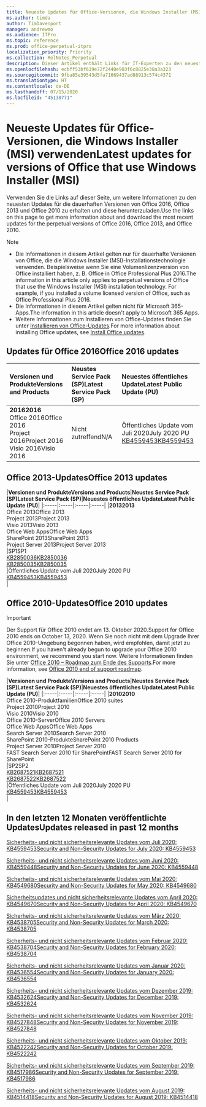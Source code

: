 ```yaml
---
title: Neueste Updates für Office-Versionen, die Windows Installer (MSI) verwenden
ms.author: timda
author: TimDavenport
manager: andrewmo
ms.audience: ITPro
ms.topic: reference
ms.prod: office-perpetual-itpro
localization_priority: Priority
ms.collection: RelNotes_Perpetual
description: Dieser Artikel enthält Links für IT-Experten zu den neuesten Updateinformationen für dauerhafte Versionen von Office 2016, Office 2013 und Office 2010
ms.openlocfilehash: ecbff53bf619e72f2440e903f6c8825e38a3a323
ms.sourcegitcommit: 9fba85e39543d5fa71669437ad88913c574c4371
ms.translationtype: HT
ms.contentlocale: de-DE
ms.lasthandoff: 07/15/2020
ms.locfileid: "45138771"
---
```

# <a name="latest-updates-for-versions-of-office-that-use-windows-installer-msi"></a><span data-ttu-id="1c4ac-103">Neueste Updates für Office-Versionen, die Windows Installer (MSI) verwenden</span><span class="sxs-lookup"><span data-stu-id="1c4ac-103">Latest updates for versions of Office that use Windows Installer (MSI)</span></span>

<span data-ttu-id="1c4ac-104">Verwenden Sie die Links auf dieser Seite, um weitere Informationen zu den neuesten Updates für die dauerhaften Versionen von Office 2016, Office 2013 und Office 2010 zu erhalten und diese herunterzuladen.</span><span class="sxs-lookup"><span data-stu-id="1c4ac-104">Use the links on this page to get more information about and download the most recent updates for the perpetual versions of Office 2016, Office 2013, and Office 2010.</span></span>
  
 
> [!NOTE]
> - <span data-ttu-id="1c4ac-p101">Die Informationen in diesem Artikel gelten nur für dauerhafte Versionen von Office, die die Windows Installer (MSI)-Installationstechnologie verwenden. Beispielsweise wenn Sie eine Volumenlizenzversion von Office installiert haben, z. B. Office in Office Professional Plus 2016.</span><span class="sxs-lookup"><span data-stu-id="1c4ac-p101">The information in this article only applies to perpetual versions of Office that use the Windows Installer (MSI) installation technology. For example, if you installed a volume licensed version of Office, such as Office Professional Plus 2016.</span></span>
> - <span data-ttu-id="1c4ac-107">Die Informationen in diesem Artikel gelten nicht für Microsoft 365-Apps.</span><span class="sxs-lookup"><span data-stu-id="1c4ac-107">The information in this article doesn't apply to Microsoft 365 Apps.</span></span>
> - <span data-ttu-id="1c4ac-108">Weitere Informationen zum Installieren von Office-Updates finden Sie unter [Installieren von Office-Updates](https://support.office.com/article/2ab296f3-7f03-43a2-8e50-46de917611c5).</span><span class="sxs-lookup"><span data-stu-id="1c4ac-108">For more information about installing Office updates, see [Install Office updates](https://support.office.com/article/2ab296f3-7f03-43a2-8e50-46de917611c5).</span></span> 


## <a name="office-2016-updates"></a><span data-ttu-id="1c4ac-109">Updates für Office 2016</span><span class="sxs-lookup"><span data-stu-id="1c4ac-109">Office 2016 updates</span></span>

|<span data-ttu-id="1c4ac-110">**Versionen und Produkte**</span><span class="sxs-lookup"><span data-stu-id="1c4ac-110">**Versions and Products**</span></span>|<span data-ttu-id="1c4ac-111">**Neustes Service Pack (SP)**</span><span class="sxs-lookup"><span data-stu-id="1c4ac-111">**Latest Service Pack (SP)**</span></span>|<span data-ttu-id="1c4ac-112">**Neuestes öffentliches Update**</span><span class="sxs-lookup"><span data-stu-id="1c4ac-112">**Latest Public Update (PU)**</span></span>|
|:-----|:-----|:-----|
|<span data-ttu-id="1c4ac-113">**2016**</span><span class="sxs-lookup"><span data-stu-id="1c4ac-113">**2016**</span></span> <br/> <span data-ttu-id="1c4ac-114">Office 2016</span><span class="sxs-lookup"><span data-stu-id="1c4ac-114">Office 2016</span></span>  <br/> <span data-ttu-id="1c4ac-115">Project 2016</span><span class="sxs-lookup"><span data-stu-id="1c4ac-115">Project 2016</span></span>  <br/> <span data-ttu-id="1c4ac-116">Visio 2016</span><span class="sxs-lookup"><span data-stu-id="1c4ac-116">Visio 2016</span></span>  <br/> |<span data-ttu-id="1c4ac-117">Nicht zutreffend</span><span class="sxs-lookup"><span data-stu-id="1c4ac-117">N/A</span></span>  <br/> |<span data-ttu-id="1c4ac-118">Öffentliches Update vom Juli 2020</span><span class="sxs-lookup"><span data-stu-id="1c4ac-118">July 2020 PU</span></span>  <br/> [<span data-ttu-id="1c4ac-119">KB4559453</span><span class="sxs-lookup"><span data-stu-id="1c4ac-119">KB4559453</span></span>](https://support.microsoft.com/help/4559453) <br/> |
   
## <a name="office-2013-updates"></a><span data-ttu-id="1c4ac-120">Office 2013-Updates</span><span class="sxs-lookup"><span data-stu-id="1c4ac-120">Office 2013 updates</span></span>

|<span data-ttu-id="1c4ac-121">**Versionen und Produkte**</span><span class="sxs-lookup"><span data-stu-id="1c4ac-121">**Versions and Products**</span></span>|<span data-ttu-id="1c4ac-122">**Neustes Service Pack (SP)**</span><span class="sxs-lookup"><span data-stu-id="1c4ac-122">**Latest Service Pack (SP)**</span></span>|<span data-ttu-id="1c4ac-123">**Neuestes öffentliches Update**</span><span class="sxs-lookup"><span data-stu-id="1c4ac-123">**Latest Public Update (PU)**</span></span>|
|:-----|:-----|:-----|:-----|
|<span data-ttu-id="1c4ac-124">**2013**</span><span class="sxs-lookup"><span data-stu-id="1c4ac-124">**2013**</span></span> <br/> <span data-ttu-id="1c4ac-125">Office 2013</span><span class="sxs-lookup"><span data-stu-id="1c4ac-125">Office 2013</span></span>  <br/> <span data-ttu-id="1c4ac-126">Project 2013</span><span class="sxs-lookup"><span data-stu-id="1c4ac-126">Project 2013</span></span>  <br/> <span data-ttu-id="1c4ac-127">Visio 2013</span><span class="sxs-lookup"><span data-stu-id="1c4ac-127">Visio 2013</span></span>  <br/> <span data-ttu-id="1c4ac-128">Office Web Apps</span><span class="sxs-lookup"><span data-stu-id="1c4ac-128">Office Web Apps</span></span>  <br/> <span data-ttu-id="1c4ac-129">SharePoint 2013</span><span class="sxs-lookup"><span data-stu-id="1c4ac-129">SharePoint 2013</span></span>  <br/> <span data-ttu-id="1c4ac-130">Project Server 2013</span><span class="sxs-lookup"><span data-stu-id="1c4ac-130">Project Server 2013</span></span>  <br/> |<span data-ttu-id="1c4ac-131">SP1</span><span class="sxs-lookup"><span data-stu-id="1c4ac-131">SP1</span></span> <br/> [<span data-ttu-id="1c4ac-132">KB2850036</span><span class="sxs-lookup"><span data-stu-id="1c4ac-132">KB2850036</span></span>](https://support.microsoft.com/kb/2850036) <br/>[<span data-ttu-id="1c4ac-133">KB2850035</span><span class="sxs-lookup"><span data-stu-id="1c4ac-133">KB2850035</span></span>](https://support.microsoft.com/kb/2850035) <br/> |<span data-ttu-id="1c4ac-134">Öffentliches Update vom Juli 2020</span><span class="sxs-lookup"><span data-stu-id="1c4ac-134">July 2020 PU</span></span>  <br/> [<span data-ttu-id="1c4ac-135">KB4559453</span><span class="sxs-lookup"><span data-stu-id="1c4ac-135">KB4559453</span></span>](https://support.microsoft.com/help/4559453) <br/> |
   
## <a name="office-2010-updates"></a><span data-ttu-id="1c4ac-136">Office 2010-Updates</span><span class="sxs-lookup"><span data-stu-id="1c4ac-136">Office 2010 updates</span></span>
> [!IMPORTANT]
<span data-ttu-id="1c4ac-137">Der Support für Office 2010 endet am 13. Oktober 2020.</span><span class="sxs-lookup"><span data-stu-id="1c4ac-137">Support for Office 2010 ends on October 13, 2020.</span></span> <span data-ttu-id="1c4ac-138">Wenn Sie noch nicht mit dem Upgrade Ihrer Office 2010-Umgebung begonnen haben, wird empfohlen, damit jetzt zu beginnen.</span><span class="sxs-lookup"><span data-stu-id="1c4ac-138">If you haven't already begun to upgrade your Office 2010 environment, we recommend you start now.</span></span> <span data-ttu-id="1c4ac-139">Weitere Informationen finden Sie unter [Office 2010 – Roadmap zum Ende des Supports](https://docs.microsoft.com/DeployOffice/office-2010-end-support-roadmap).</span><span class="sxs-lookup"><span data-stu-id="1c4ac-139">For more information, see [Office 2010 end of support roadmap](https://docs.microsoft.com/DeployOffice/office-2010-end-support-roadmap).</span></span>

|<span data-ttu-id="1c4ac-140">**Versionen und Produkte**</span><span class="sxs-lookup"><span data-stu-id="1c4ac-140">**Versions and Products**</span></span>|<span data-ttu-id="1c4ac-141">**Neustes Service Pack (SP)**</span><span class="sxs-lookup"><span data-stu-id="1c4ac-141">**Latest Service Pack (SP)**</span></span>|<span data-ttu-id="1c4ac-142">**Neuestes öffentliches Update**</span><span class="sxs-lookup"><span data-stu-id="1c4ac-142">**Latest Public Update (PU)**</span></span>|
|:-----|:-----|:-----|:-----|
|<span data-ttu-id="1c4ac-143">**2010**</span><span class="sxs-lookup"><span data-stu-id="1c4ac-143">**2010**</span></span> <br/> <span data-ttu-id="1c4ac-144">Office 2010-Produktfamilien</span><span class="sxs-lookup"><span data-stu-id="1c4ac-144">Office 2010 suites</span></span>  <br/> <span data-ttu-id="1c4ac-145">Project 2010</span><span class="sxs-lookup"><span data-stu-id="1c4ac-145">Project 2010</span></span>  <br/> <span data-ttu-id="1c4ac-146">Visio 2010</span><span class="sxs-lookup"><span data-stu-id="1c4ac-146">Visio 2010</span></span>  <br/> <span data-ttu-id="1c4ac-147">Office 2010-Server</span><span class="sxs-lookup"><span data-stu-id="1c4ac-147">Office 2010 Servers</span></span>  <br/> <span data-ttu-id="1c4ac-148">Office Web Apps</span><span class="sxs-lookup"><span data-stu-id="1c4ac-148">Office Web Apps</span></span>  <br/> <span data-ttu-id="1c4ac-149">Search Server 2010</span><span class="sxs-lookup"><span data-stu-id="1c4ac-149">Search Server 2010</span></span>  <br/> <span data-ttu-id="1c4ac-150">SharePoint 2010-Produkte</span><span class="sxs-lookup"><span data-stu-id="1c4ac-150">SharePoint 2010 Products</span></span>  <br/> <span data-ttu-id="1c4ac-151">Project Server 2010</span><span class="sxs-lookup"><span data-stu-id="1c4ac-151">Project Server 2010</span></span>  <br/> <span data-ttu-id="1c4ac-152">FAST Search Server 2010 für SharePoint</span><span class="sxs-lookup"><span data-stu-id="1c4ac-152">FAST Search Server 2010 for SharePoint</span></span>  <br/> |<span data-ttu-id="1c4ac-153">SP2</span><span class="sxs-lookup"><span data-stu-id="1c4ac-153">SP2</span></span> <br/>[<span data-ttu-id="1c4ac-154">KB2687521</span><span class="sxs-lookup"><span data-stu-id="1c4ac-154">KB2687521</span></span>](https://support.microsoft.com/kb/2687521) <br/> [<span data-ttu-id="1c4ac-155">KB2687522</span><span class="sxs-lookup"><span data-stu-id="1c4ac-155">KB2687522</span></span>](https://support.microsoft.com/kb/2687522) <br/> |<span data-ttu-id="1c4ac-156">Öffentliches Update vom Juli 2020</span><span class="sxs-lookup"><span data-stu-id="1c4ac-156">July 2020 PU</span></span>  <br/> [<span data-ttu-id="1c4ac-157">KB4559453</span><span class="sxs-lookup"><span data-stu-id="1c4ac-157">KB4559453</span></span>](https://support.microsoft.com/help/4559453) <br/>|
   

   
## <a name="updates-released-in-past-12-months"></a><span data-ttu-id="1c4ac-158">In den letzten 12 Monaten veröffentlichte Updates</span><span class="sxs-lookup"><span data-stu-id="1c4ac-158">Updates released in past 12 months</span></span>

[<span data-ttu-id="1c4ac-159">Sicherheits- und nicht sicherheitsrelevante Updates vom Juli 2020: KB4559453</span><span class="sxs-lookup"><span data-stu-id="1c4ac-159">Security and Non-Security Updates for July 2020: KB4559453</span></span>](https://support.microsoft.com/help/4559453)

[<span data-ttu-id="1c4ac-160">Sicherheits- und nicht sicherheitsrelevante Updates vom Juni 2020: KB4559448</span><span class="sxs-lookup"><span data-stu-id="1c4ac-160">Security and Non-Security Updates for June 2020: KB4559448</span></span>](https://support.microsoft.com/help/4559448)

[<span data-ttu-id="1c4ac-161">Sicherheits- und nicht sicherheitsrelevante Updates vom Mai 2020: KB4549680</span><span class="sxs-lookup"><span data-stu-id="1c4ac-161">Security and Non-Security Updates for May 2020: KB4549680</span></span>](https://support.microsoft.com/help/4549680)

[<span data-ttu-id="1c4ac-162">Sicherheitsupdates und nicht sicherheitsrelevante Updates vom April 2020: KB4549670</span><span class="sxs-lookup"><span data-stu-id="1c4ac-162">Security and Non-Security Updates for April 2020: KB4549670</span></span>](https://support.microsoft.com/help/4549670)

[<span data-ttu-id="1c4ac-163">Sicherheits- und nicht sicherheitsrelevante Updates vom März 2020: KB4538705</span><span class="sxs-lookup"><span data-stu-id="1c4ac-163">Security and Non-Security Updates for March 2020: KB4538705</span></span>](https://support.microsoft.com/help/4538705)

[<span data-ttu-id="1c4ac-164">Sicherheits- und nicht sicherheitsrelevante Updates vom Februar 2020: KB4538704</span><span class="sxs-lookup"><span data-stu-id="1c4ac-164">Security and Non-Security Updates for February 2020: KB4538704</span></span>](https://support.microsoft.com/help/4538704)

[<span data-ttu-id="1c4ac-165">Sicherheits- und nicht sicherheitsrelevante Updates vom Januar 2020: KB4536554</span><span class="sxs-lookup"><span data-stu-id="1c4ac-165">Security and Non-Security Updates for January 2020: KB4536554</span></span>](https://support.microsoft.com/help/4536554)

[<span data-ttu-id="1c4ac-166">Sicherheits- und nicht sicherheitsrelevante Updates vom Dezember 2019: KB4532624</span><span class="sxs-lookup"><span data-stu-id="1c4ac-166">Security and Non-Security Updates for December 2019: KB4532624</span></span>](https://support.microsoft.com/help/4532624)

[<span data-ttu-id="1c4ac-167">Sicherheits- und nicht sicherheitsrelevante Updates vom November 2019: KB4527848</span><span class="sxs-lookup"><span data-stu-id="1c4ac-167">Security and Non-Security Updates for November 2019: KB4527848</span></span>](https://support.microsoft.com/help/4527848)

[<span data-ttu-id="1c4ac-168">Sicherheits- und nicht sicherheitsrelevante Updates vom Oktober 2019: KB4522242</span><span class="sxs-lookup"><span data-stu-id="1c4ac-168">Security and Non-Security Updates for October 2019: KB4522242</span></span>](https://support.microsoft.com/help/4522242)

[<span data-ttu-id="1c4ac-169">Sicherheits- und nicht sicherheitsrelevante Updates vom September 2019: KB4517986</span><span class="sxs-lookup"><span data-stu-id="1c4ac-169">Security and Non-Security Updates for September 2019: KB4517986</span></span>](https://support.microsoft.com/help/4517986 )

[<span data-ttu-id="1c4ac-170">Sicherheits- und nicht sicherheitsrelevante Updates vom August 2019: KB4514418</span><span class="sxs-lookup"><span data-stu-id="1c4ac-170">Security and Non-Security Updates for August 2019: KB4514418</span></span>](https://support.microsoft.com/help/4514418)


</br>